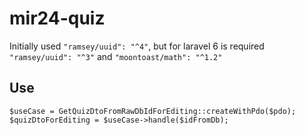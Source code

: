 # mir24-quiz

Initially used `"ramsey/uuid": "^4"`, but for laravel 6 is required `"ramsey/uuid": "^3"` and `"moontoast/math": "^1.2"`

## Use

```
$useCase = GetQuizDtoFromRawDbIdForEditing::createWithPdo($pdo);
$quizDtoForEditing = $useCase->handle($idFromDb);
```
